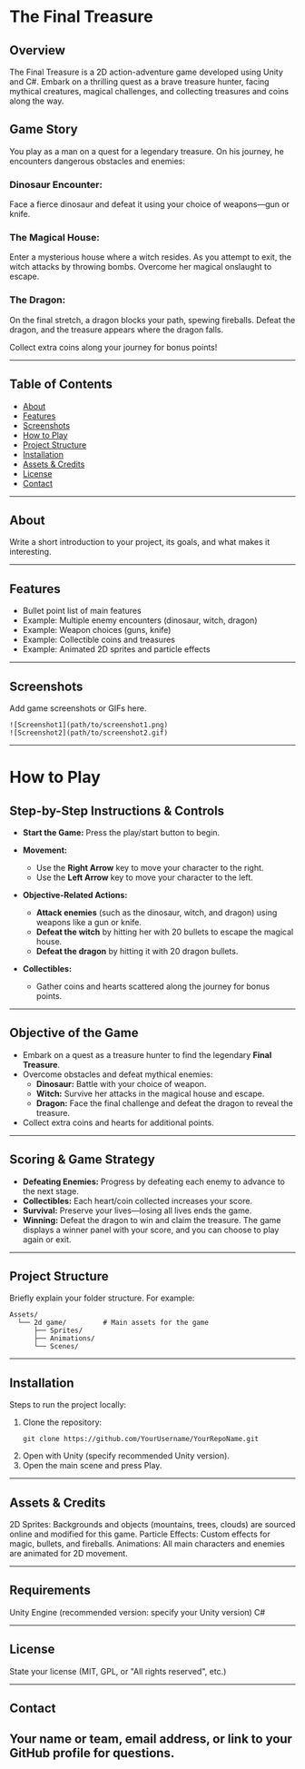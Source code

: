 # The Final Treasure

## Overview
The Final Treasure is a 2D action-adventure game developed using Unity and C#. Embark on a thrilling quest as a brave treasure hunter, facing mythical creatures, magical challenges, and collecting treasures and coins along the way.

## Game Story
You play as a man on a quest for a legendary treasure. On his journey, he encounters dangerous obstacles and enemies:

### Dinosaur Encounter:
Face a fierce dinosaur and defeat it using your choice of weapons—gun or knife.

### The Magical House:
Enter a mysterious house where a witch resides. As you attempt to exit, the witch attacks by throwing bombs. Overcome her magical onslaught to escape.

### The Dragon:
On the final stretch, a dragon blocks your path, spewing fireballs. Defeat the dragon, and the treasure appears where the dragon falls.

Collect extra coins along your journey for bonus points!

---

## Table of Contents

- [About](#about)
- [Features](#features)
- [Screenshots](#screenshots)
- [How to Play](#how-to-play)
- [Project Structure](#project-structure)
- [Installation](#installation)
- [Assets & Credits](#assets--credits)
- [License](#license)
- [Contact](#contact)

---

## About

Write a short introduction to your project, its goals, and what makes it interesting.

---

## Features

- Bullet point list of main features
- Example: Multiple enemy encounters (dinosaur, witch, dragon)
- Example: Weapon choices (guns, knife)
- Example: Collectible coins and treasures
- Example: Animated 2D sprites and particle effects

---

## Screenshots

Add game screenshots or GIFs here.

```
![Screenshot1](path/to/screenshot1.png)
![Screenshot2](path/to/screenshot2.gif)
```

---

# How to Play

## Step-by-Step Instructions & Controls

* **Start the Game:** Press the play/start button to begin.

* **Movement:**
  * Use the **Right Arrow** key to move your character to the right.
  * Use the **Left Arrow** key to move your character to the left.

* **Objective-Related Actions:**
  * **Attack enemies** (such as the dinosaur, witch, and dragon) using weapons like a gun or knife.
  * **Defeat the witch** by hitting her with 20 bullets to escape the magical house.
  * **Defeat the dragon** by hitting it with 20 dragon bullets.

* **Collectibles:**
  * Gather coins and hearts scattered along the journey for bonus points.

---

## Objective of the Game

* Embark on a quest as a treasure hunter to find the legendary **Final Treasure**.
* Overcome obstacles and defeat mythical enemies:
  * **Dinosaur:** Battle with your choice of weapon.
  * **Witch:** Survive her attacks in the magical house and escape.
  * **Dragon:** Face the final challenge and defeat the dragon to reveal the treasure.
* Collect extra coins and hearts for additional points.

---

## Scoring & Game Strategy

* **Defeating Enemies:** Progress by defeating each enemy to advance to the next stage.
* **Collectibles:** Each heart/coin collected increases your score.
* **Survival:** Preserve your lives—losing all lives ends the game.
* **Winning:** Defeat the dragon to win and claim the treasure. The game displays a winner panel with your score, and you can choose to play again or exit.

---

## Project Structure

Briefly explain your folder structure. For example:

```
Assets/
  └── 2d game/         # Main assets for the game
      ├── Sprites/
      ├── Animations/
      └── Scenes/
```

---

## Installation

Steps to run the project locally:

1. Clone the repository:
   ```
   git clone https://github.com/YourUsername/YourRepoName.git
   ```
2. Open with Unity (specify recommended Unity version).
3. Open the main scene and press Play.

---

## Assets & Credits

2D Sprites: Backgrounds and objects (mountains, trees, clouds) are sourced online and modified for this game.
Particle Effects: Custom effects for magic, bullets, and fireballs.
Animations: All main characters and enemies are animated for 2D movement.

---

## Requirements
Unity Engine (recommended version: specify your Unity version)
C#

---

## License

State your license (MIT, GPL, or "All rights reserved", etc.)

---

## Contact

Your name or team, email address, or link to your GitHub profile for questions.
---